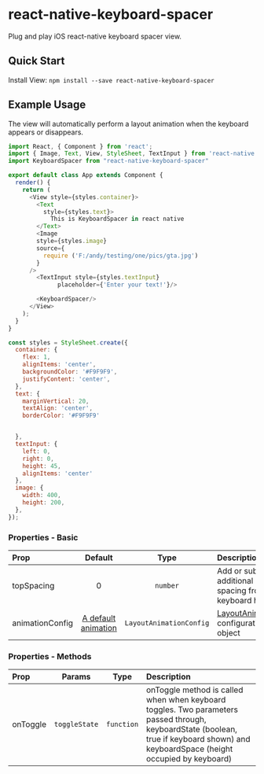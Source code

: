 # react-native-keyboard-spacer

Plug and play iOS react-native keyboard spacer view.

## Quick Start

Install View: `npm install --save react-native-keyboard-spacer`

## Example Usage

The view will automatically perform a layout animation when the keyboard appears or disappears.

```javascript
import React, { Component } from 'react';
import { Image, Text, View, StyleSheet, TextInput } from 'react-native';
import KeyboardSpacer from "react-native-keyboard-spacer"

export default class App extends Component {
  render() {
    return (
      <View style={styles.container}>
        <Text
          style={styles.text}>
            This is KeyboardSpacer in react native
        </Text>
        <Image
        style={styles.image}
        source={
          require ('F:/andy/testing/one/pics/gta.jpg')
        }
      />
        <TextInput style={styles.textInput}
              placeholder={'Enter your text!'}/>

        <KeyboardSpacer/>
      </View>
    );
  }
}

const styles = StyleSheet.create({
  container: {
    flex: 1,
    alignItems: 'center',
    backgroundColor: '#F9F9F9',
    justifyContent: 'center',
  },
  text: {
    marginVertical: 20,
    textAlign: 'center',
    borderColor: '#F9F9F9'


  },
  textInput: {
    left: 0, 
    right: 0, 
    height: 45,
    alignItems: 'center'
  },
  image: {
    width: 400,
    height: 200,
  },
});

```
### Properties - Basic

| Prop  | Default  | Type | Description |
| :------------ |:---------------:| :---------------:| :-----|
| topSpacing | 0 | `number` | Add or subtract additional spacing from keyboard height |
| animationConfig | [A default animation](https://github.com/Andr3wHur5t/react-native-keyboard-spacer/blob/expose-layout-animations/KeyboardSpacer.js#L14) | `LayoutAnimationConfig` | [LayoutAnimation](https://facebook.github.io/react-native/docs/layoutanimation.html#content) configuration object |

### Properties - Methods

| Prop  | Params  | Type | Description |
| :------------ |:---------------:| :---------------:| :-----|
| onToggle | `toggleState` | `function` | onToggle method is called when when keyboard toggles. Two parameters passed through, keyboardState (boolean, true if keyboard shown) and keyboardSpace (height occupied by keyboard) |
